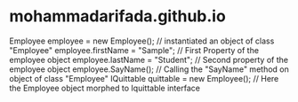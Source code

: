 # mohammadarifada.github.io
 Employee employee = new Employee(); //  instantiated an object of class "Employee"
            employee.firstName = "Sample";      //  First Property of the employee object
            employee.lastName = "Student";      //  Second property of the employee object 
            employee.SayName();                     //  Calling the "SayName" method on object of class "Employee"
            IQuittable quittable = new Employee();  //  Here the Employee object morphed to Iquittable interface

